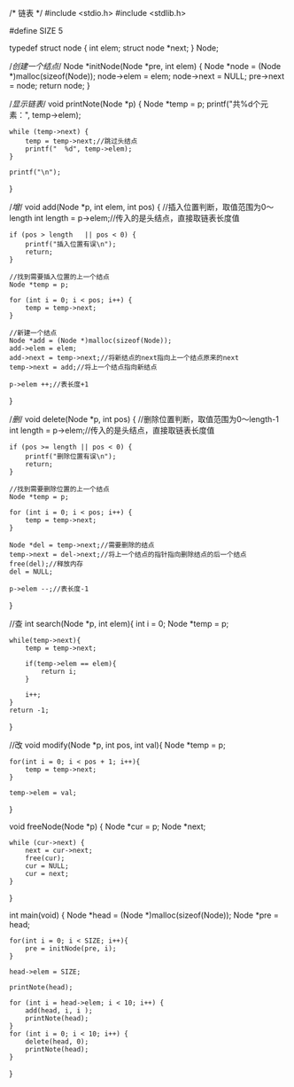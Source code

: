 /*
 链表
 */
#include <stdio.h>
#include <stdlib.h>

#define SIZE 5

typedef struct node {
    int elem;
    struct node *next;
} Node;

/*创建一个结点*/
Node *initNode(Node *pre, int elem) {
    Node *node = (Node *)malloc(sizeof(Node));
    node->elem = elem;
    node->next = NULL;
    pre->next = node;
    return node;
}

/*显示链表*/
void printNote(Node *p) {
    Node *temp = p;
    printf("共%d个元素：", temp->elem);
    
    while (temp->next) {
        temp = temp->next;//跳过头结点
        printf("  %d", temp->elem);
    }
    
    printf("\n");
}

/*增*/
void add(Node *p, int elem, int pos) {
    //插入位置判断，取值范围为0～length
    int length = p->elem;//传入的是头结点，直接取链表长度值
    
    if (pos > length   || pos < 0) {
        printf("插入位置有误\n");
        return;
    }
    
    //找到需要插入位置的上一个结点
    Node *temp = p;
    
    for (int i = 0; i < pos; i++) {
        temp = temp->next;
    }
    
    //新建一个结点
    Node *add = (Node *)malloc(sizeof(Node));
    add->elem = elem;
    add->next = temp->next;//将新结点的next指向上一个结点原来的next
    temp->next = add;//将上一个结点指向新结点
    
    p->elem ++;//表长度+1
}

/*删*/
void delete(Node *p, int pos) {
    //删除位置判断，取值范围为0～length-1
    int length = p->elem;//传入的是头结点，直接取链表长度值
    
    if (pos >= length || pos < 0) {
        printf("删除位置有误\n");
        return;
    }
    
    //找到需要删除位置的上一个结点
    Node *temp = p;
    
    for (int i = 0; i < pos; i++) {
        temp = temp->next;
    }
    
    Node *del = temp->next;//需要删除的结点
    temp->next = del->next;//将上一个结点的指针指向删除结点的后一个结点
    free(del);//释放内存
    del = NULL;
    
    p->elem --;//表长度-1
}

//查
int search(Node *p, int elem){
    int i = 0;
    Node *temp = p;
    
    while(temp->next){
        temp = temp->next;
        
        if(temp->elem == elem){
            return i;
        }
        
        i++;
    }
    return -1;
}

//改
void modify(Node *p, int pos, int val){
    Node *temp = p;
    
    for(int i = 0; i < pos + 1; i++){
        temp = temp->next;
    }
    
    temp->elem = val;
}

void freeNode(Node *p) {
    Node *cur = p;
    Node *next;
    
    while (cur->next) {
        next = cur->next;
        free(cur);
        cur = NULL;
        cur = next;
    }
}

int main(void) {
    Node *head = (Node *)malloc(sizeof(Node));
    Node *pre = head;

    for(int i = 0; i < SIZE; i++){
        pre = initNode(pre, i);
    }
    
    head->elem = SIZE;
    
    printNote(head);
    
    for (int i = head->elem; i < 10; i++) {
        add(head, i, i );
        printNote(head);
    }
    for (int i = 0; i < 10; i++) {
        delete(head, 0);
        printNote(head);
    }
}
